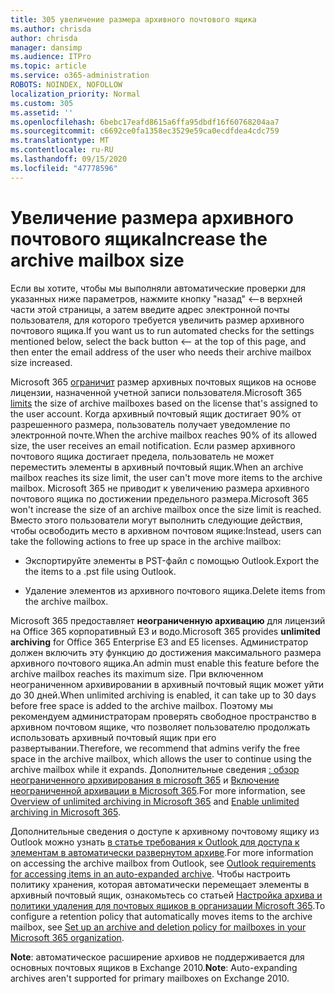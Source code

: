 ```yaml
---
title: 305 увеличение размера архивного почтового ящика
ms.author: chrisda
author: chrisda
manager: dansimp
ms.audience: ITPro
ms.topic: article
ms.service: o365-administration
ROBOTS: NOINDEX, NOFOLLOW
localization_priority: Normal
ms.custom: 305
ms.assetid: ''
ms.openlocfilehash: 6bebc17eafd8615a6ffa95dbdf16f60768204aa7
ms.sourcegitcommit: c6692ce0fa1358ec3529e59ca0ecdfdea4cdc759
ms.translationtype: MT
ms.contentlocale: ru-RU
ms.lasthandoff: 09/15/2020
ms.locfileid: "47778596"
---
```

# <a name="increase-the-archive-mailbox-size"></a><span data-ttu-id="523b1-102">Увеличение размера архивного почтового ящика</span><span class="sxs-lookup"><span data-stu-id="523b1-102">Increase the archive mailbox size</span></span>


<span data-ttu-id="523b1-103">Если вы хотите, чтобы мы выполняли автоматические проверки для указанных ниже параметров, нажмите кнопку "назад" <--в верхней части этой страницы, а затем введите адрес электронной почты пользователя, для которого требуется увеличить размер архивного почтового ящика.</span><span class="sxs-lookup"><span data-stu-id="523b1-103">If you want us to run automated checks for the settings mentioned below, select the back button <-- at the top of this page, and then enter the email address of the user who needs their archive mailbox size increased.</span></span>

<span data-ttu-id="523b1-104">Microsoft 365 [ограничит](https://docs.microsoft.com/office365/servicedescriptions/exchange-online-service-description/exchange-online-limits#mailbox-storage-limits) размер архивных почтовых ящиков на основе лицензии, назначенной учетной записи пользователя.</span><span class="sxs-lookup"><span data-stu-id="523b1-104">Microsoft 365 [limits](https://docs.microsoft.com/office365/servicedescriptions/exchange-online-service-description/exchange-online-limits#mailbox-storage-limits) the size of archive mailboxes based on the license that's assigned to the user account.</span></span> <span data-ttu-id="523b1-105">Когда архивный почтовый ящик достигает 90% от разрешенного размера, пользователь получает уведомление по электронной почте.</span><span class="sxs-lookup"><span data-stu-id="523b1-105">When the archive mailbox reaches 90% of its allowed size, the user receives an email notification.</span></span> <span data-ttu-id="523b1-106">Если размер архивного почтового ящика достигает предела, пользователь не может переместить элементы в архивный почтовый ящик.</span><span class="sxs-lookup"><span data-stu-id="523b1-106">When an archive mailbox reaches its size limit, the user can't move more items to the archive mailbox.</span></span> <span data-ttu-id="523b1-107">Microsoft 365 не приводит к увеличению размера архивного почтового ящика по достижении предельного размера.</span><span class="sxs-lookup"><span data-stu-id="523b1-107">Microsoft 365 won't increase the size of an archive mailbox once the size limit is reached.</span></span> <span data-ttu-id="523b1-108">Вместо этого пользователи могут выполнить следующие действия, чтобы освободить место в архивном почтовом ящике:</span><span class="sxs-lookup"><span data-stu-id="523b1-108">Instead, users can take the following actions to free up space in the archive mailbox:</span></span>

- <span data-ttu-id="523b1-109">Экспортируйте элементы в PST-файл с помощью Outlook.</span><span class="sxs-lookup"><span data-stu-id="523b1-109">Export the the items to a .pst file using Outlook.</span></span>

- <span data-ttu-id="523b1-110">Удаление элементов из архивного почтового ящика.</span><span class="sxs-lookup"><span data-stu-id="523b1-110">Delete items from the archive mailbox.</span></span>

<span data-ttu-id="523b1-111">Microsoft 365 предоставляет **неограниченную архивацию** для лицензий на Office 365 корпоративный E3 и водо.</span><span class="sxs-lookup"><span data-stu-id="523b1-111">Microsoft 365 provides **unlimited archiving** for Office 365 Enterprise E3 and E5 licenses.</span></span> <span data-ttu-id="523b1-112">Администратор должен включить эту функцию до достижения максимального размера архивного почтового ящика.</span><span class="sxs-lookup"><span data-stu-id="523b1-112">An admin must enable this feature before the archive mailbox reaches its maximum size.</span></span> <span data-ttu-id="523b1-113">При включенном неограниченном архивировании в архивный почтовый ящик может уйти до 30 дней.</span><span class="sxs-lookup"><span data-stu-id="523b1-113">When unlimited archiving is enabled, it can take up to 30 days before free space is added to the archive mailbox.</span></span> <span data-ttu-id="523b1-114">Поэтому мы рекомендуем администраторам проверять свободное пространство в архивном почтовом ящике, что позволяет пользователю продолжать использовать архивный почтовый ящик при его развертывании.</span><span class="sxs-lookup"><span data-stu-id="523b1-114">Therefore, we recommend that admins verify the free space in the archive mailbox, which allows the user to continue using the archive mailbox while it expands.</span></span> <span data-ttu-id="523b1-115">Дополнительные сведения [: обзор неограниченного архивирования в microsoft 365](https://docs.microsoft.com/microsoft-365/compliance/unlimited-archiving) и [Включение неограниченной архивации в Microsoft 365](https://docs.microsoft.com/microsoft-365/compliance/enable-unlimited-archiving).</span><span class="sxs-lookup"><span data-stu-id="523b1-115">For more information, see [Overview of unlimited archiving in Microsoft 365](https://docs.microsoft.com/microsoft-365/compliance/unlimited-archiving) and [Enable unlimited archiving in Microsoft 365](https://docs.microsoft.com/microsoft-365/compliance/enable-unlimited-archiving).</span></span>

<span data-ttu-id="523b1-116">Дополнительные сведения о доступе к архивному почтовому ящику из Outlook можно узнать [в статье требования к Outlook для доступа к элементам в автоматически развернутом архиве](https://docs.microsoft.com/microsoft-365/compliance/unlimited-archiving#outlook-requirements-for-accessing-items-in-an-auto-expanded-archive).</span><span class="sxs-lookup"><span data-stu-id="523b1-116">For more information on accessing the archive mailbox from Outlook, see [Outlook requirements for accessing items in an auto-expanded archive](https://docs.microsoft.com/microsoft-365/compliance/unlimited-archiving#outlook-requirements-for-accessing-items-in-an-auto-expanded-archive).</span></span> <span data-ttu-id="523b1-117">Чтобы настроить политику хранения, которая автоматически перемещает элементы в архивный почтовый ящик, ознакомьтесь со статьей [Настройка архива и политики удаления для почтовых ящиков в организации Microsoft 365](https://docs.microsoft.com/microsoft-365/compliance/set-up-an-archive-and-deletion-policy-for-mailboxes).</span><span class="sxs-lookup"><span data-stu-id="523b1-117">To configure a retention policy that automatically moves items to the archive mailbox, see [Set up an archive and deletion policy for mailboxes in your Microsoft 365 organization](https://docs.microsoft.com/microsoft-365/compliance/set-up-an-archive-and-deletion-policy-for-mailboxes).</span></span>

<span data-ttu-id="523b1-118">**Note**: автоматическое расширение архивов не поддерживается для основных почтовых ящиков в Exchange 2010.</span><span class="sxs-lookup"><span data-stu-id="523b1-118">**Note**: Auto-expanding archives aren't supported for primary mailboxes on Exchange 2010.</span></span>
